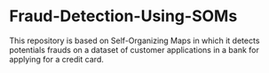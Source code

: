 # Fraud-Detection-Using-SOMs
This repository is based on Self-Organizing Maps in which it detects potentials frauds on a dataset of customer applications in a bank for applying for a credit card.
